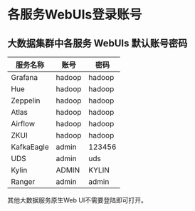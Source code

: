 # 各服务WebUIs登录账号



## 大数据集群中各服务 WebUIs 默认账号密码

| 服务名称   | 账号   | 密码   |
| ---------- | ------ | ------ |
| Grafana    | hadoop | hadoop |
| Hue        | hadoop | hadoop |
| Zeppelin   | hadoop | hadoop |
| Atlas      | hadoop | hadoop |
| Airflow    | hadoop | hadoop |
| ZKUI       | hadoop | hadoop |
| KafkaEagle | admin  | 123456 |
| UDS        | admin  | uds    |
| Kylin      | ADMIN  | KYLIN  |
| Ranger     | admin  | admin  |

其他大数据服务原生Web UI不需要登陆即可打开。